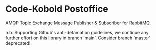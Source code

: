 # Code-Kobold Postoffice

AMQP Topic Exchange Message Publisher & Subscriber for RabbitMQ.

n.b. Supporting Github's anti-defamation guidelines, we continue any further effort on this library in branch 'main'. Consider branch 'master' deprecated!
